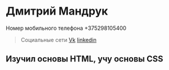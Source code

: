 # Дмитрий Мандрук
Номер мобильного телефона +375298105400
>Социальные сети
>[Vk](https://vk.com/dima_mandruk)
>[linkedin](https://www.linkedin.com/in/dzmitry-mandruk-56763321b/)
## Изучил основы HTML, учу основы CSS